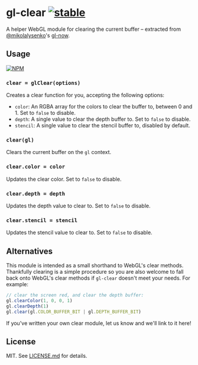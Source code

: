# gl-clear [![stable](http://badges.github.io/stability-badges/dist/stable.svg)](http://github.com/badges/stability-badges)

A helper WebGL module for clearing the current buffer – extracted from
[@mikolalysenko](http://github.com/mikolalysenko)'s
[gl-now](http://github.com/mikolalysenko/gl-now).

## Usage

[![NPM](https://nodei.co/npm/gl-clear.png)](https://nodei.co/npm/gl-clear/)

### `clear = glClear(options)`

Creates a clear function for you, accepting the following options:

* `color`: An RGBA array for the colors to clear the buffer to, between 0 and 1.
  Set to `false` to disable.
* `depth`: A single value to clear the depth buffer to. Set to `false` to disable.
* `stencil`: A single value to clear the stencil buffer to, disabled by default.

### `clear(gl)`

Clears the current buffer on the `gl` context.

### `clear.color = color`

Updates the clear color. Set to `false` to disable.

### `clear.depth = depth`

Updates the depth value to clear to. Set to `false` to disable.

### `clear.stencil = stencil`

Updates the stencil value to clear to. Set to `false` to disable.

## Alternatives

This module is intended as a small shorthand to WebGL's clear methods.
Thankfully clearing is a simple procedure so you are also welcome to fall back
onto WebGL's clear methods if `gl-clear` doesn't meet your needs. For example:

``` javascript
// clear the screen red, and clear the depth buffer:
gl.clearColor(1, 0, 0, 1)
gl.clearDepth(1)
gl.clear(gl.COLOR_BUFFER_BIT | gl.DEPTH_BUFFER_BIT)
```

If you've written your own clear module, let us know and we'll link to it
here!

## License

MIT. See [LICENSE.md](http://github.com/hughsk/gl-clear/blob/master/LICENSE.md) for details.
